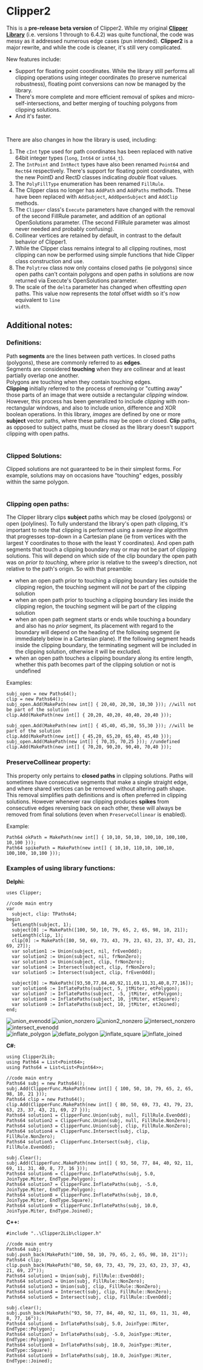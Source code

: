 # Clipper2

This is a **pre-release beta version** of Clipper2. While my original <a href="https://sourceforge.net/projects/polyclipping/">**Clipper Library**</a> (i.e. versions 1 through to 6.4.2) was quite functional, the code was messy as it addressed numerous edge cases (pun intended). **Clipper2** is a major rewrite, and while the code is cleaner, it's still very complicated.<br>

New features include:
<ul>
  <li>Support for floating point coordinates. While the library still performs all clipping operations using integer coordinates (to preserve numerical robustness), floating point conversions can now be managed by the library.
  <li>There's more complete and more efficient removal of spikes and micro-self-intersections, and better merging of touching polygons from clipping solutions.
  <li>And it's faster.
</ul> 
<br>

There are also changes in how the library is used, including:
1. The <code>cInt</code> type used for path coordinates has been replaced with native 64bit integer types (<code>long</code>, <code>Int64</code> or <code>int64_t</code>).
2. The <code>IntPoint</code> and <code>IntRect</code> types have also been renamed <code>Point64</code> and <code>Rect64</code> respectively. There's support for floating point coordinates, with the new PointD and RectD classes indicating *double* float values.
3. The <code>PolyFillType</code> enumeration has been renamed <code>FillRule</code>.
4. The Clipper class no longer has <code>AddPath</code> and <code>AddPaths</code> methods. These have been replaced with <code>AddSubject</code>, <code>AddOpenSubject</code> and <code>AddClip</code> methods.
5. The <code>Clipper</code> class's <code>Execute</code> parameters have changed with the removal of the second FillRule parameter, and addition of an optional OpenSolutions parameter. (The second FillRule parameter was almost never needed and probably confusing).
6. Collinear vertices are retained by default, in contrast to the default behavior of Clipper1.
7. While the Clipper class remains integral to all clipping routines, most clipping can now be performed using simple functions that hide Clipper class construction and use.
8. The <code>Polytree</code> class now only contains closed paths (ie polygons) since open paths can't contain polygons and open paths in solutions are now returned via Execute's OpenSolutions parameter.
9. The scale of the <code>delta</code> parameter has changed when offestting *open* paths. This value now represents the <i>total</i> offset width so it's now equivalent to <code>line width</code>.
 

## Additional notes:


### Definitions:

Path **segments** are the lines between path vertices. In closed paths (polygons), these are commonly referred to as **edges**.<br>
Segments are considered **touching** when they are collinear and at least partially overlap one another.<br>
Polygons are touching when they contain touching edges.<br>
**Clipping** initially referred to the process of removing or "cutting away" those parts of an image that were outside a rectangular *clipping* window. However, this process has been generalized to include *clipping* with non-rectangular windows, and also to include union, difference and XOR boolean operations. In this library, *images* are defined by one or more **subject** vector paths, where these paths may be open or closed. **Clip** paths, as opposed to subject paths, must be closed as the library doesn't support clipping with open paths.<br><br>


### Clipped Solutions:

Clipped solutions are not guaranteed to be in their simplest forms. For example, solutions may on occasions have "touching" edges, possibly within the same polygon.<br><br>


### Clipping open paths:

The Clipper library clips **subject** paths which may be closed (polygons) or open (polylines). To fully understand the library's open path clipping, it's important to note that clipping is performed using a *sweep line* algorithm that progresses top-down in a Cartesian plane (ie from vertices with the largest Y coordinates to those with the least Y coordinates). And open path segments that touch a clipping boundary may or may not be part of clipping solutions. This will depend on which side of the clip boundary the open path was on *prior to touching*, where prior is relative to the sweep's direction, not relative to the path's origin. So with that preamble:
<ul>
<li>when an open path prior to touching a clipping boundary lies outside the clipping region, the touching segment will <i>not</i> be part of the clipping solution</li>
<li>when an open path prior to touching a clipping boundary lies inside the clipping region, the touching segment will be part of the clipping solution</li>
<li>when an open path segment starts or ends while touching a boundary and also has no <i>prior</i> segment, its placement with regard to the boundary will depend on the heading of the following segment (ie immediately below in a Cartesian plane). If the following segment heads inside the clipping boundary, the terminating segment will be included in the clipping solution, otherwise it will be excluded.</li>
<li>when an open path touches a clipping boundary along its entire length, whether this path becomes part of the clipping solution or not is undefined</li>
</ul>
Examples:

	subj_open = new Paths64();
	clip = new Paths64();
	subj_open.Add(MakePath(new int[] { 20,40, 20,30, 10,30 })); //will not be part of the solution
	clip.Add(MakePath(new int[] { 20,20, 40,20, 40,40, 20,40 }));
	
	subj_open.Add(MakePath(new int[] { 45,40, 45,30, 55,30 })); //will be part of the solution
	clip.Add(MakePath(new int[] { 45,20, 65,20, 65,40, 45,40 }));
	subj_open.Add(MakePath(new int[] { 70,35, 70,25 })); //undefined
	clip.Add(MakePath(new int[] { 70,20, 90,20, 90,40, 70,40 }));


### PreserveCollinear property:

This property only pertains to **closed paths** in clipping solutions. Paths will sometimes have consecutive segments that make a single straight edge, and where shared vertices can be removed without altering path shape. This removal simplifies path definitions and is often preferred in clipping solutions. However whenever raw clipping produces **spikes** from consecutive edges reversing back on each other, these will always be removed from final solutions (even when ``PreserveCollinear`` is enabled).<br>

Example:

	Path64 okPath = MakePath(new int[] { 10,10, 50,10, 100,10, 100,100, 10,100 })); 
	Path64 spikePath = MakePath(new int[] { 10,10, 110,10, 100,10, 100,100, 10,100 })); 


### Examples of using library functions:

**Delphi:**<br>
    
    uses Clipper;

    //code main entry 
    var
      subject, clip: TPaths64;      
    begin
      SetLength(subject, 1);
      subject[0] := MakePath([100, 50, 10, 79, 65, 2, 65, 98, 10, 21]);
      setLength(clip, 1);
      clip[0] := MakePath([80, 50, 69, 73, 43, 79, 23, 63, 23, 37, 43, 21, 69, 27]);
      var solution1 := Union(subject, nil, frEvenOdd);            
      var solution2 := Union(subject, nil, frNonZero);      
      var solution3 := Union(subject, clip, frNonZero);      
      var solution4 := Intersect(subject, clip, frNonZero);
      var solution5 := Intersect(subject, clip, frEvenOdd);
      
      subject[0] := MakePath([93,50,77,84,40,92,11,69,11,31,40,8,77,16]);
      var solution6 := InflatePaths(subject, 5, jtMiter, etPolygon);
      var solution7 := InflatePaths(subject, -5, jtMiter, etPolygon);
      var solution8 := InflatePaths(subject, 10, jtMiter, etSquare);
      var solution9 := InflatePaths(subject, 10, jtMiter, etJoined);
    end;

![union_evenodd](https://user-images.githubusercontent.com/5280692/159103161-4c4e0c51-98f3-4ff4-9364-4c2cc57af774.png)
![union_nonzero](https://user-images.githubusercontent.com/5280692/159098650-9923ffe9-a5fb-49a4-9d34-9ef1e5aae8e4.png)
![union2_nonzero](https://user-images.githubusercontent.com/5280692/159098431-378a4a85-be83-4412-a6f0-09e88234928f.png)
![intersect_nonzero](https://user-images.githubusercontent.com/5280692/159098290-85c67eec-04a2-4ea7-9b5c-b2120d3cf5bd.png)
![intersect_evenodd](https://user-images.githubusercontent.com/5280692/159103132-153c6428-4962-4240-b7a3-799fc639553c.png)
<br>
![inflate_polygon](https://user-images.githubusercontent.com/5280692/159106061-1d1e14c7-bdff-478d-b5b6-7340478edc5d.png)
![deflate_polygon](https://user-images.githubusercontent.com/5280692/159106069-e01ad782-fd6e-4480-972c-e96db51948f8.png)
![inflate_square](https://user-images.githubusercontent.com/5280692/159106083-f16f5508-7daa-4b0c-a7b3-8a5381a4db51.png)
![inflate_joined](https://user-images.githubusercontent.com/5280692/159106093-ba17fb6a-0adb-4622-b16c-835ac061e3d8.png)


**C#:**<br>
          
    using Clipper2Lib;
    using Path64 = List<Point64>;
    using Paths64 = List<List<Point64>>;
    
    //code main entry 
    Paths64 subj = new Paths64();
    subj.Add(ClipperFunc.MakePath(new int[] { 100, 50, 10, 79, 65, 2, 65, 98, 10, 21 }));
    Paths64 clip = new Paths64();
    clip.Add(ClipperFunc.MakePath(new int[] { 80, 50, 69, 73, 43, 79, 23, 63, 23, 37, 43, 21, 69, 27 }));
    Paths64 solution1 = ClipperFunc.Union(subj, null, FillRule.EvenOdd);
    Paths64 solution2 = ClipperFunc.Union(subj, null, FillRule.NonZero);
    Paths64 solution3 = ClipperFunc.Union(subj, clip, FillRule.NonZero);
    Paths64 solution4 = ClipperFunc.Intersect(subj, clip, FillRule.NonZero);
    Paths64 solution5 = ClipperFunc.Intersect(subj, clip, FillRule.EvenOdd);

    subj.Clear();
    subj.Add(ClipperFunc.MakePath(new int[] { 93, 50, 77, 84, 40, 92, 11, 69, 11, 31, 40, 8, 77, 16 }));
    Paths64 solution6 = ClipperFunc.InflatePaths(subj, 5.0, JoinType.Miter, EndType.Polygon);
    Paths64 solution7 = ClipperFunc.InflatePaths(subj, -5.0, JoinType.Miter, EndType.Polygon);
    Paths64 solution8 = ClipperFunc.InflatePaths(subj, 10.0, JoinType.Miter, EndType.Square);
    Paths64 solution9 = ClipperFunc.InflatePaths(subj, 10.0, JoinType.Miter, EndType.Joined);

**C++:**<br>

    #include "..\Clipper2Lib\clipper.h"
    
    //code main entry 
    Paths64 subj;
    subj.push_back(MakePath("100, 50, 10, 79, 65, 2, 65, 98, 10, 21"));
    Paths64 clip;
    clip.push_back(MakePath("80, 50, 69, 73, 43, 79, 23, 63, 23, 37, 43, 21, 69, 27"));
    Paths64 solution1 = Union(subj, FillRule::EvenOdd);
    Paths64 solution2 = Union(subj, FillRule::NonZero);
    Paths64 solution3 = Union(subj, clip, FillRule::NonZero);
    Paths64 solution4 = Intersect(subj, clip, FillRule::NonZero);
    Paths64 solution5 = Intersect(subj, clip, FillRule::EvenOdd);

    subj.clear();
    subj.push_back(MakePath("93, 50, 77, 84, 40, 92, 11, 69, 11, 31, 40, 8, 77, 16"));
    Paths64 solution6 = InflatePaths(subj, 5.0, JoinType::Miter, EndType::Polygon);
    Paths64 solution7 = InflatePaths(subj, -5.0, JoinType::Miter, EndType::Polygon);
    Paths64 solution8 = InflatePaths(subj, 10.0, JoinType::Miter, EndType::Square);
    Paths64 solution9 = InflatePaths(subj, 10.0, JoinType::Miter, EndType::Joined);

